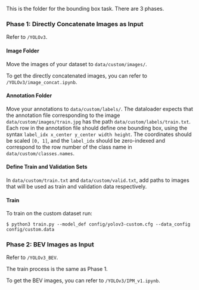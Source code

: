 This is the folder for the bounding box task. There are 3 phases.

### Phase 1: Directly Concatenate Images as Input

Refer to `/YOLOv3`.

#### Image Folder
Move the images of your dataset to `data/custom/images/`.

To get the directly concatenated images, you can refer to `/YOLOv3/image_concat.ipynb`.

#### Annotation Folder
Move your annotations to `data/custom/labels/`. The dataloader expects that the annotation file corresponding to the image `data/custom/images/train.jpg` has the path `data/custom/labels/train.txt`. Each row in the annotation file should define one bounding box, using the syntax `label_idx x_center y_center width height`. The coordinates should be scaled `[0, 1]`, and the `label_idx` should be zero-indexed and correspond to the row number of the class name in `data/custom/classes.names`.

#### Define Train and Validation Sets
In `data/custom/train.txt` and `data/custom/valid.txt`, add paths to images that will be used as train and validation data respectively.

#### Train
To train on the custom dataset run:

```
$ python3 train.py --model_def config/yolov3-custom.cfg --data_config config/custom.data
```

### Phase 2: BEV Images as Input

Refer to `/YOLOv3_BEV`.

The train process is the same as Phase 1.

To get the BEV images, you can refer to `/YOLOv3/IPM_v1.ipynb`.







